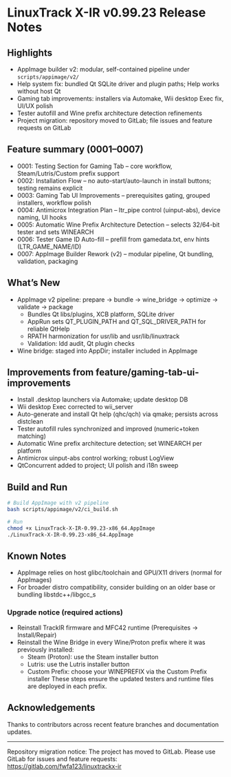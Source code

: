 # LinuxTrack X-IR v0.99.23 Release Notes

## Highlights
- AppImage builder v2: modular, self-contained pipeline under `scripts/appimage/v2/`
- Help system fix: bundled Qt SQLite driver and plugin paths; Help works without host Qt
- Gaming tab improvements: installers via Automake, Wii desktop Exec fix, UI/UX polish
- Tester autofill and Wine prefix architecture detection refinements
 - Project migration: repository moved to GitLab; file issues and feature requests on GitLab

## Feature summary (0001–0007)
- 0001: Testing Section for Gaming Tab – core workflow, Steam/Lutris/Custom prefix support
- 0002: Installation Flow – no auto-start/auto-launch in install buttons; testing remains explicit
- 0003: Gaming Tab UI Improvements – prerequisites gating, grouped installers, workflow polish
- 0004: Antimicrox Integration Plan – ltr_pipe control (uinput-abs), device naming, UI hooks
- 0005: Automatic Wine Prefix Architecture Detection – selects 32/64-bit tester and sets WINEARCH
- 0006: Tester Game ID Auto-fill – prefill from gamedata.txt, env hints (LTR_GAME_NAME/ID)
- 0007: AppImage Builder Rework (v2) – modular pipeline, Qt bundling, validation, packaging

## What’s New
- AppImage v2 pipeline: prepare → bundle → wine_bridge → optimize → validate → package
  - Bundles Qt libs/plugins, XCB platform, SQLite driver
  - AppRun sets QT_PLUGIN_PATH and QT_SQL_DRIVER_PATH for reliable QtHelp
  - RPATH harmonization for usr/lib and usr/lib/linuxtrack
  - Validation: ldd audit, Qt plugin checks
- Wine bridge: staged into AppDir; installer included in AppImage

## Improvements from feature/gaming-tab-ui-improvements
- Install .desktop launchers via Automake; update desktop DB
- Wii desktop Exec corrected to wii_server
- Auto-generate and install Qt help (qhc/qch) via qmake; persists across distclean
- Tester autofill rules synchronized and improved (numeric+token matching)
- Automatic Wine prefix architecture detection; set WINEARCH per platform
- Antimicrox uinput-abs control working; robust LogView
- QtConcurrent added to project; UI polish and i18n sweep

## Build and Run
```bash
# Build AppImage with v2 pipeline
bash scripts/appimage/v2/ci_build.sh

# Run
chmod +x LinuxTrack-X-IR-0.99.23-x86_64.AppImage
./LinuxTrack-X-IR-0.99.23-x86_64.AppImage
```

## Known Notes
- AppImage relies on host glibc/toolchain and GPU/X11 drivers (normal for AppImages)
- For broader distro compatibility, consider building on an older base or bundling libstdc++/libgcc_s

### Upgrade notice (required actions)
- Reinstall TrackIR firmware and MFC42 runtime (Prerequisites → Install/Repair)
- Reinstall the Wine Bridge in every Wine/Proton prefix where it was previously installed:
  - Steam (Proton): use the Steam installer button
  - Lutris: use the Lutris installer button
  - Custom Prefix: choose your WINEPREFIX via the Custom Prefix installer
These steps ensure the updated testers and runtime files are deployed in each prefix.

## Acknowledgements
Thanks to contributors across recent feature branches and documentation updates.

---

Repository migration notice: The project has moved to GitLab. Please use GitLab for issues and feature requests: https://gitlab.com/fwfa123/linuxtrackx-ir
